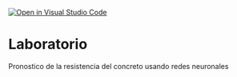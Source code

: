 [![Open in Visual Studio Code](https://classroom.github.com/assets/open-in-vscode-c66648af7eb3fe8bc4f294546bfd86ef473780cde1dea487d3c4ff354943c9ae.svg)](https://classroom.github.com/online_ide?assignment_repo_id=9465802&assignment_repo_type=AssignmentRepo)
# Laboratorio
Pronostico de la resistencia del concreto usando redes neuronales
